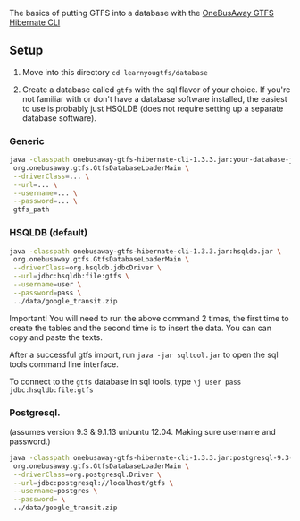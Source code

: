 The basics of putting GTFS into a database with the [OneBusAway GTFS Hibernate CLI](http://developer.onebusaway.org/modules/onebusaway-gtfs-modules/current/onebusaway-gtfs-hibernate-cli.html)

## Setup

1. Move into this directory `cd learnyougtfs/database`

2. Create a database called `gtfs` with the sql flavor of your choice.  If you're not familiar with or don't have a database software installed, the easiest to use is probably just HSQLDB (does not require setting up a separate database software). 

### Generic
```bash
java -classpath onebusaway-gtfs-hibernate-cli-1.3.3.jar:your-database-jdbc.jar \
 org.onebusaway.gtfs.GtfsDatabaseLoaderMain \
 --driverClass=... \
 --url=... \
 --username=... \
 --password=... \
 gtfs_path
```

### HSQLDB (default)
```bash
java -classpath onebusaway-gtfs-hibernate-cli-1.3.3.jar:hsqldb.jar \
 org.onebusaway.gtfs.GtfsDatabaseLoaderMain \
 --driverClass=org.hsqldb.jdbcDriver \
 --url=jdbc:hsqldb:file:gtfs \
 --username=user \
 --password=pass \
 ../data/google_transit.zip
```

Important! You will need to run the above command 2 times, the first time to create the tables and the second time is to insert the data. You can can copy and paste the texts.

After a successful gtfs import, run `java -jar sqltool.jar` to open the sql tools command line interface.

To connect to the `gtfs` database in sql tools, type `\j user pass jdbc:hsqldb:file:gtfs`

### Postgresql. 
(assumes version 9.3 & 9.1.13 unbuntu 12.04. Making sure username and password.)
```bash
java -classpath onebusaway-gtfs-hibernate-cli-1.3.3.jar:postgresql-9.3-1100.jdbc4.jar \
 org.onebusaway.gtfs.GtfsDatabaseLoaderMain \
 --driverClass=org.postgresql.Driver \
 --url=jdbc:postgresql://localhost/gtfs \
 --username=postgres \
 --password= \
 ../data/google_transit.zip
```

